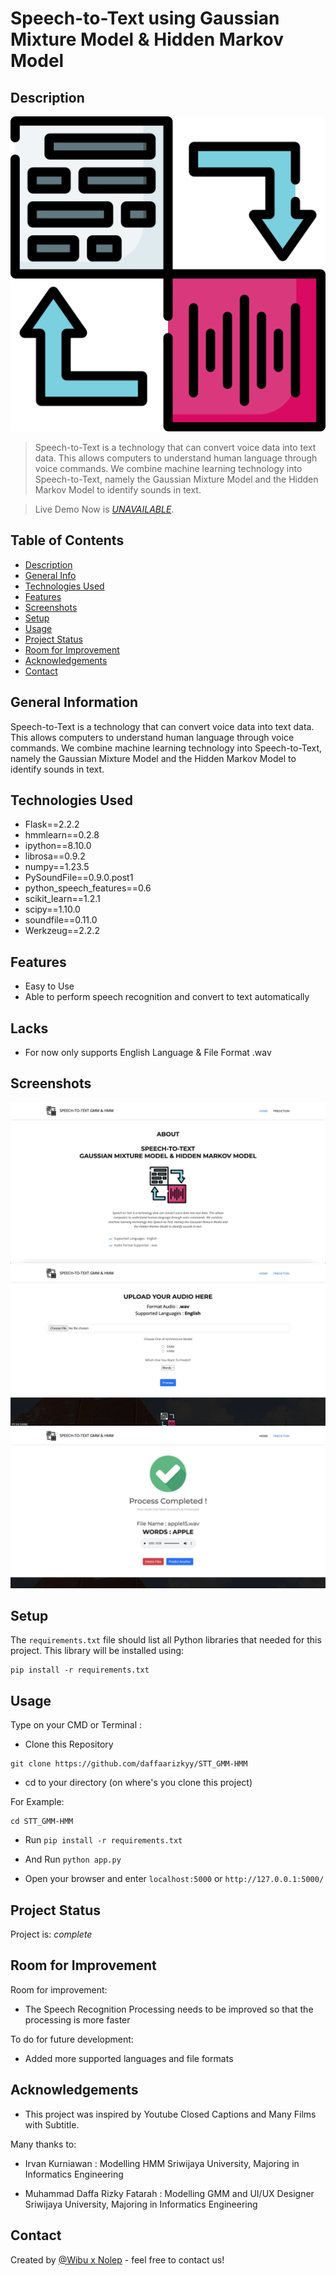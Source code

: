 # Speech-to-Text using Gaussian Mixture Model & Hidden Markov Model
## Description
![Logo](static/img/text-to-speech.png)
> Speech-to-Text is a technology that can convert voice data into text data. This allows computers to understand human language through voice commands. We combine machine learning technology into Speech-to-Text, namely the Gaussian Mixture Model and the Hidden Markov Model to identify sounds in text.

> Live Demo Now is [_UNAVAILABLE_](#). <!-- If you have the project hosted somewhere, include the link here. -->

## Table of Contents
* [Description](#description)
* [General Info](#general-information)  
* [Technologies Used](#technologies-used)
* [Features](#features)
* [Screenshots](#screenshots)
* [Setup](#setup)
* [Usage](#usage)
* [Project Status](#project-status)
* [Room for Improvement](#room-for-improvement)
* [Acknowledgements](#acknowledgements)
* [Contact](#contact)
<!-- * [License](#license) -->


## General Information
Speech-to-Text is a technology that can convert voice data into text data. This allows computers to understand human language through voice commands. We combine machine learning technology into Speech-to-Text, namely the Gaussian Mixture Model and the Hidden Markov Model to identify sounds in text.
<!-- You don't have to answer all the questions - just the ones relevant to your project. -->


## Technologies Used
- Flask==2.2.2
- hmmlearn==0.2.8
- ipython==8.10.0
- librosa==0.9.2
- numpy==1.23.5
- PySoundFile==0.9.0.post1
- python_speech_features==0.6
- scikit_learn==1.2.1
- scipy==1.10.0
- soundfile==0.11.0
- Werkzeug==2.2.2



## Features
- Easy to Use
- Able to perform speech recognition and convert to text automatically

## Lacks
- For now only supports English Language & File Format .wav


## Screenshots
![Example screenshot](/static/img/screenshot/about.png)
![Example screenshot](/static/img/screenshot/prediction.png)
![Example screenshot](/static/img/screenshot/prediction_2.png)
<!-- If you have screenshots you'd like to share, include them here. -->


## Setup
The `requirements.txt` file should list all Python libraries that needed for this project.
This library will be installed using:

```
pip install -r requirements.txt
```

## Usage
Type on your CMD or Terminal :

- Clone this Repository

```
git clone https://github.com/daffaarizkyy/STT_GMM-HMM
```

- cd to your directory (on where's you clone this project)

For Example:

  ```
  cd STT_GMM-HMM
  ```

- Run `pip install -r requirements.txt`

- And Run `python app.py`

- Open your browser and enter `localhost:5000` or `http://127.0.0.1:5000/`


## Project Status
Project is: _complete_


## Room for Improvement

Room for improvement:
- The Speech Recognition Processing needs to be improved so that the processing is more faster

To do for future development:
- Added more supported languages and file formats


## Acknowledgements
- This project was inspired by Youtube Closed Captions and Many Films with Subtitle.

Many thanks to:

- Irvan Kurniawan : Modelling HMM
  Sriwijaya University, Majoring in Informatics Engineering

- Muhammad Daffa Rizky Fatarah : Modelling GMM and UI/UX Designer
  Sriwijaya University, Majoring in Informatics Engineering


## Contact
Created by [@Wibu x Nolep](https://www.unsri.ac.id/) - feel free to contact us!


<!-- Optional -->
<!-- ## License -->
<!-- This project is open source and available under the [... License](). -->

<!-- You don't have to include all sections - just the one's relevant to your project -->